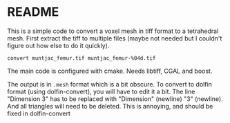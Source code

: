 # README #

This is a simple code to convert a voxel mesh in tiff format to a tetrahedral mesh.
First extract the tiff to multiple files (maybe not needed but I couldn't figure out how else to do it quickly).

```
convert muntjac_femur.tif muntjac_femur-%04d.tif
```

The main code is configured with cmake. Needs libtiff, CGAL and boost.


The output is in `.mesh` format which is a bit obscure. To convert to dolfin format (using dolfin-convert), you will
have to edit it a bit. The line "Dimension 3" has to be replaced with "Dimension" (newline) "3" (newline). And all triangles will need to be deleted. This is annoying, and should be fixed in 
dolfin-convert